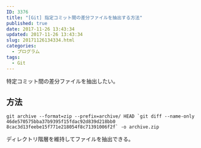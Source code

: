 ```yaml
---
ID: 3376
title: "[Git] 指定コミット間の差分ファイルを抽出する方法"
published: true
date: 2017-11-26 13:43:34
updated: 2017-11-26 13:43:34
slug: 20171126134334.html
categories:
  - プログラム
tags:
  - Git
---
```


特定コミット間の差分ファイルを抽出したい。

<!--more-->

## 方法

```language-bash
git archive --format=zip --prefix=archive/ HEAD `git diff --name-only 46de570575bba37b9395f15fdac92d839d218bb0 8cac3d13feebe15f771e218054f8c71391006f2f` -o archive.zip
```

ディレクトリ階層を維持してファイルを抽出できる。
